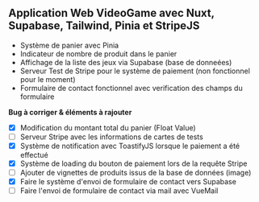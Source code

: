## Application Web VideoGame avec Nuxt, Supabase, Tailwind, Pinia et StripeJS
- Système de panier avec Pinia
- Indicateur de nombre de produit dans le panier
- Affichage de la liste des jeux via Supabase (base de donneées)
- Serveur Test de Stripe pour le système de paiement (non fonctionnel pour le moment)
- Formulaire de contact fonctionnel avec verification des champs du formulaire

**Bug à corriger & éléments à rajouter**
- [x] Modification du montant total du panier (Float Value)
- [ ] Serveur Stripe avec les informations de cartes de tests
- [x] Système de notification avec ToastifyJS lorsque le paiement a été effectué
- [x] Système de loading du bouton de paiement lors de la requête Stripe
- [ ] Ajouter de vignettes de produits issus de la base de données (image)
- [x] Faire le système d'envoi de formulaire de contact vers Supabase
- [ ] Faire l'envoi de formulaire de contact via mail avec VueMail